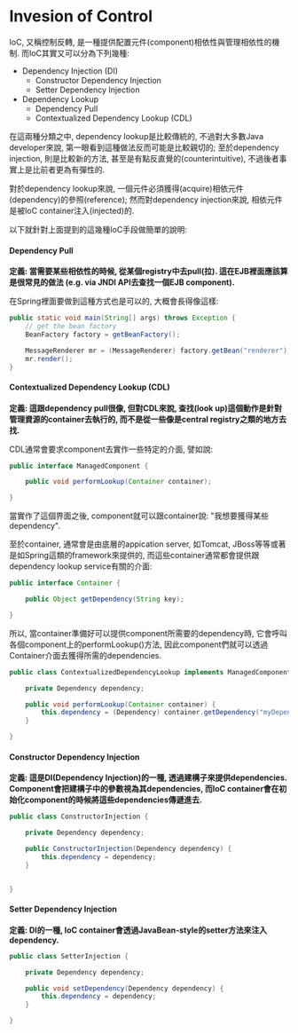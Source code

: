 # Invesion of Control

IoC, 又稱控制反轉, 是一種提供配置元件\(component\)相依性與管理相依性的機制. 而IoC其實又可以分為下列幾種:

* Dependency Injection \(DI\)
  * Constructor Dependency Injection
  * Setter Dependency Injection
* Dependency Lookup
  * Dependency Pull
  * Contextualized Dependency Lookup \(CDL\)

在這兩種分類之中, dependency lookup是比較傳統的, 不過對大多數Java developer來說, 第一眼看到這種做法反而可能是比較親切的; 至於dependency injection, 則是比較新的方法, 甚至是有點反直覺的\(counterintuitive\), 不過後者事實上是比前者更為有彈性的.

對於dependency lookup來說, 一個元件必須獲得\(acquire\)相依元件\(dependency\)的參照\(reference\); 然而對dependency injection來說, 相依元件是被IoC container注入\(injected\)的.

以下就針對上面提到的這幾種IoC手段做簡單的說明:

#### Dependency Pull

**定義: 當需要某些相依性的時候, 從某個registry中去pull\(拉\). 這在EJB裡面應該算是很常見的做法 \(e.g. via JNDI API去查找一個EJB component\).**

在Spring裡面要做到這種方式也是可以的, 大概會長得像這樣:

```java
public static void main(String[] args) throws Exception {
    // get the bean factory
    BeanFactory factory = getBeanFactory();

    MessageRenderer mr = (MessageRenderer) factory.getBean("renderer");
    mr.render();
}
```

#### Contextualized Dependency Lookup \(CDL\)

**定義: 這跟dependency pull很像, 但對CDL來說, 查找\(look up\)這個動作是針對管理資源的container去執行的, 而不是從一些像是central registry之類的地方去找.**

CDL通常會要求component去實作一些特定的介面, 譬如說:

```java
public interface ManagedComponent {

    public void performLookup(Container container);

}
```

當實作了這個界面之後, component就可以跟container說: "我想要獲得某些dependency".

至於container, 通常會是由底層的appication server, 如Tomcat, JBoss等等或著是如Spring這類的framework來提供的, 而這些container通常都會提供跟dependency lookup service有關的介面:

```java
public interface Container {

    public Object getDependency(String key);

}
```

所以, 當container準備好可以提供component所需要的dependency時, 它會呼叫各個component上的performLookup\(\)方法, 因此component們就可以透過Container介面去獲得所需的dependencies.

```java
public class ContextualizedDependencyLookup implements ManagedComponent {

    private Dependency dependency;

    public void performLookup(Container container) {
        this.dependency = (Dependency) container.getDependency("myDependency");
    }

}
```

#### Constructor Dependency Injection

**定義: 這是DI\(Dependency Injection\)的一種, 透過建構子來提供dependencies. Component會把建構子中的參數視為其dependencies, 而IoC container會在初始化component的時候將這些dependencies傳遞進去.**

```java
public class ConstructorInjection {

    private Dependency dependency;

    public ConstructorInjection(Dependency dependency) {
        this.dependency = dependency;
    }


}
```

#### Setter Dependency Injection

**定義: DI的一種, IoC container會透過JavaBean-style的setter方法來注入dependency.**

```java
public class SetterInjection {

    private Dependency dependency;

    public void setDependency(Dependency dependency) {
        this.dependency = dependency;
    }

}
```




